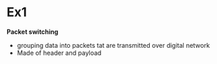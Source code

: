 # Ex1
**Packet switching** 
- grouping data into packets tat are transmitted over digital network
- Made of header and payload
